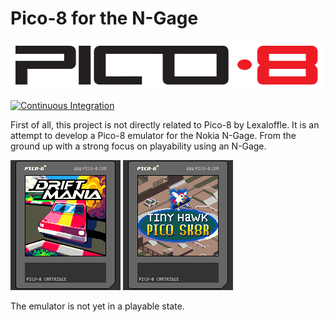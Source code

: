 # Pico-8 for the N-Gage

![Logo](media/logo.png)

[![Continuous Integration](https://github.com/ngagesdk/Pico-8/actions/workflows/nokia-ngage.yml/badge.svg)](https://github.com/ngagesdk/Pico-8/actions/workflows/nokia-ngage.yml)

First of all, this project is not directly related to Pico-8 by Lexaloffle.
It is an attempt to develop a Pico-8 emulator for the Nokia N-Gage. From
the ground up with a strong focus on playability using an N-Gage.

![Screenshot 1](media/pico-8_ngage_screenshot_1.png) ![Screenshot 2](media/pico-8_ngage_screenshot_2.png)

The emulator is not yet in a playable state.
